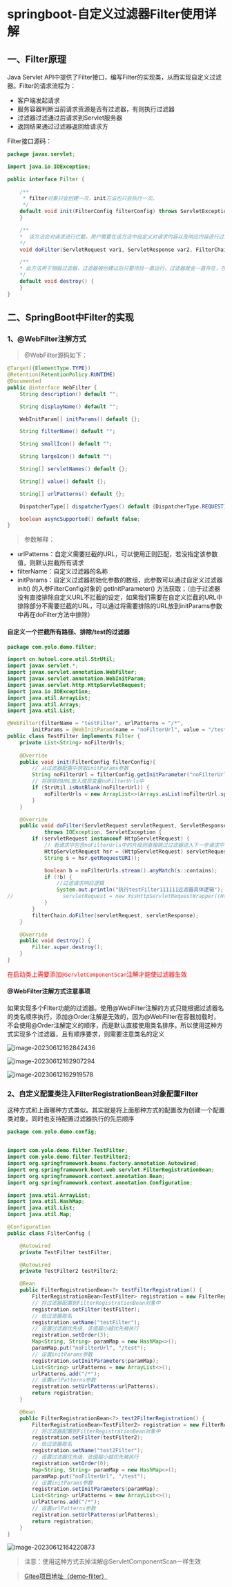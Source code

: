 # springboot-自定义过滤器Filter使用详解

## 一、Filter原理

Java Servlet API中提供了Filter接口，编写Filter的实现类，从而实现自定义过滤器。Filter的请求流程为：

- 客户端发起请求
- 服务容器判断当前请求资源是否有过滤器，有则执行过滤器
- 过滤器过滤通过后请求到Servlet服务器
- 返回结果通过过滤器返回给请求方

Filter接口源码：

```java
package javax.servlet;

import java.io.IOException;

public interface Filter {
    
    /**
     * filter对象只会创建一次，init方法也只会执行一次。
     */
    default void init(FilterConfig filterConfig) throws ServletException {
    }

    /**
    *  该方法会对请求进行拦截，用户需要在该方法中自定义对请求内容以及响应内容进行过滤的，调用该方法的入参 FilterChain对象的 doFilter 方法对请求放行执行后面的逻辑，若未调用 doFilter 方法则本次请求结束，并向客户端返回响应失败
    */
    void doFilter(ServletRequest var1, ServletResponse var2, FilterChain var3) throws IOException, ServletException;

    /**
    * 此方法用于销毁过滤器，过滤器被创建以后只要项目一直运行，过滤器就会一直存在，在项目停止时，会调用该方法销毁过滤器
    */
    default void destroy() {
    }
}
```

## 二、SpringBoot中Filter的实现

### 1、@WebFilter注解方式

> @WebFilter源码如下：

```java
@Target({ElementType.TYPE})
@Retention(RetentionPolicy.RUNTIME)
@Documented
public @interface WebFilter {
    String description() default "";

    String displayName() default "";

    WebInitParam[] initParams() default {};

    String filterName() default "";

    String smallIcon() default "";

    String largeIcon() default "";

    String[] servletNames() default {};

    String[] value() default {};

    String[] urlPatterns() default {};

    DispatcherType[] dispatcherTypes() default {DispatcherType.REQUEST};

    boolean asyncSupported() default false;
}
```

> 参数解释：

- urlPatterns：自定义需要拦截的URL，可以使用正则匹配，若没指定该参数值，则默认拦截所有请求
- filterName：自定义过滤器的名称
- initParams：自定义过滤器初始化参数的数组，此参数可以通过自定义过滤器 init() 的入参FilterConfig对象的 getInitParameter() 方法获取；（由于过滤器没有直接排除自定义URL不拦截的设定，如果我们需要在自定义拦截的URL中排除部分不需要拦截的URL，可以通过将需要排除的URL放到initParams参数中再在doFilter方法中排除）

#### 自定义一个拦截所有路径、排除/test的过滤器

```java
package com.yolo.demo.filter;

import cn.hutool.core.util.StrUtil;
import javax.servlet.*;
import javax.servlet.annotation.WebFilter;
import javax.servlet.annotation.WebInitParam;
import javax.servlet.http.HttpServletRequest;
import java.io.IOException;
import java.util.ArrayList;
import java.util.Arrays;
import java.util.List;

@WebFilter(filterName = "testFilter", urlPatterns = "/*", 
        initParams = @WebInitParam(name = "noFilterUrl", value = "/test"))
public class TestFilter implements Filter {
    private List<String> noFilterUrls; 
    
    @Override
    public void init(FilterConfig filterConfig){
        // 从过滤器配置中获取initParams参数
        String noFilterUrl = filterConfig.getInitParameter("noFilterUrl");
        // 将排除的URL放入成员变量noFilterUrls中
        if (StrUtil.isNotBlank(noFilterUrl)) {
            noFilterUrls = new ArrayList<>(Arrays.asList(noFilterUrl.split(",")));
        }
    }

    @Override
    public void doFilter(ServletRequest servletRequest, ServletResponse servletResponse, FilterChain filterChain)
            throws IOException, ServletException {
        if (servletRequest instanceof HttpServletRequest) {
            // 若请求中包含noFilterUrls中的片段则直接跳过过滤器进入下一步请求中
            HttpServletRequest hsr = (HttpServletRequest) servletRequest;
            String s = hsr.getRequestURI();

            boolean b = noFilterUrls.stream().anyMatch(s::contains);
            if (!b) {
                //过滤请求响应逻辑
                System.out.println("执行testFilter111111过滤器具体逻辑");
//                servletRequest = new XssHttpServletRequestWrapper((HttpServletRequest) servletRequest);
            }
        }
        filterChain.doFilter(servletRequest, servletResponse);
    }

    @Override
    public void destroy() {
        Filter.super.destroy();
    }
}
```

<font color='red'>在启动类上需要添加`@ServletComponentScan`注解才能使过滤器生效</font>

#### @WebFilter注解方式注意事项

如果实现多个FIlter功能的过滤器。使用@WebFilter注解的方式只能根据过滤器名的类名顺序执行，添加@Order注解是无效的，因为@WebFilter在容器加载时，不会使用@Order注解定义的顺序，而是默认直接使用类名排序。所以使用这种方式实现多个过滤器，且有顺序要求，则需要注意类名的定义

![image-20230612162842436](https://gitee.com/huanglei1111/phone-md/raw/master/images/image-20230612162842436.png)

![image-20230612162907294](https://gitee.com/huanglei1111/phone-md/raw/master/images/image-20230612162907294.png)

![image-20230612162919578](https://gitee.com/huanglei1111/phone-md/raw/master/images/image-20230612162919578.png)

### 2、自定义配置类注入FilterRegistrationBean对象配置Filter

这种方式和上面哪种方式类似。其实就是将上面那种方式的配置改为创建一个配置类对象，同时也支持配置过滤器执行的先后顺序

```java
package com.yolo.demo.config;


import com.yolo.demo.filter.TestFilter;
import com.yolo.demo.filter.TestFilter2;
import org.springframework.beans.factory.annotation.Autowired;
import org.springframework.boot.web.servlet.FilterRegistrationBean;
import org.springframework.context.annotation.Bean;
import org.springframework.context.annotation.Configuration;

import java.util.ArrayList;
import java.util.HashMap;
import java.util.List;
import java.util.Map;

@Configuration
public class FilterConfig {

    @Autowired
    private TestFilter testFilter;

    @Autowired
    private TestFilter2 testFilter2;

    @Bean
    public FilterRegistrationBean<?> testFilterRegistration() {
        FilterRegistrationBean<TestFilter> registration = new FilterRegistrationBean<>();
        // 将过滤器配置到FilterRegistrationBean对象中
        registration.setFilter(testFilter);
        // 给过滤器取名
        registration.setName("testFilter");
        // 设置过滤器优先级，该值越小越优先被执行
        registration.setOrder(3);
        Map<String, String> paramMap = new HashMap<>();
        paramMap.put("noFilterUrl", "/test");
        // 设置initParams参数
        registration.setInitParameters(paramMap);
        List<String> urlPatterns = new ArrayList<>();
        urlPatterns.add("/*");
        // 设置urlPatterns参数
        registration.setUrlPatterns(urlPatterns);
        return registration;
    }

    @Bean
    public FilterRegistrationBean<?> test2FilterRegistration() {
        FilterRegistrationBean<TestFilter2> registration = new FilterRegistrationBean<>();
        // 将过滤器配置到FilterRegistrationBean对象中
        registration.setFilter(testFilter2);
        // 给过滤器取名
        registration.setName("test2Filter");
        // 设置过滤器优先级，该值越小越优先被执行
        registration.setOrder(0);
        Map<String, String> paramMap = new HashMap<>();
        paramMap.put("noFilterUrl", "/test");
        // 设置initParams参数
        registration.setInitParameters(paramMap);
        List<String> urlPatterns = new ArrayList<>();
        urlPatterns.add("/*");
        // 设置urlPatterns参数
        registration.setUrlPatterns(urlPatterns);
        return registration;
    }
}
```

![image-20230612164220873](https://gitee.com/huanglei1111/phone-md/raw/master/images/image-20230612164220873.png)


> 注意：使用这种方式去掉注解@ServletComponentScan一样生效

> [Gitee项目地址（demo-filter）](https://gitee.com/huanglei1111/yolo-springboot-demo/tree/master/demo-filter)

